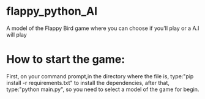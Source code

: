 # flappy_python_AI
A model of the Flappy Bird game where you can choose if you'll play or a A.I will play

# How to start the game:

First, on your command prompt,in the directory where the file is, type:"pip install -r requirements.txt" to install the dependencies, after that, type:"python main.py", so you need to select a model of the game for begin.
